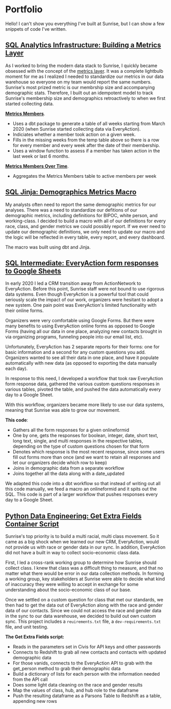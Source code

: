 # Portfolio

Hello! I can't show you everything I've built at Sunrise, but I can show a few snippets of code I've written.   

## [SQL Analytics Infrastructure: Building a Metrics Layer](https://github.com/thebbennett/portfolio/tree/master/metrics_layer)
As I worked to bring the modern data stack to Sunrise, I quickly became obsessed with the concept of the [metrics layer](https://benn.substack.com/p/metrics-layer). It was a complete lightbulb moment for me as I realized I needed to standardize our metrics in our data warehouse so everyone on my team would report the same numbers. Sunrise's most prized metric is our membrship size and accompanying demographic stats. Therefore, I built out an idempotent model to track Sunrise's membership size and demographics retroactively to when we first started collecting data.     

**[Metrics Members](https://github.com/thebbennett/portfolio/blob/master/metrics_layer/metrics_members.sql)**. 
* Uses a dbt package to generate a table of all weeks starting from March 2020 (when Sunrise started collecting data via EveryAction). 
* Indiciates whether a member took action on a given week. 
* Fills in the missing weeks from the temp table above so there is a row for every member and every week after the date of their membership.  
* Uses a window function to assess if a member has taken action in the last week or last 6 months. 

**[Metrics Members Over Time](https://github.com/thebbennett/portfolio/blob/master/metrics_layer/metrics_members_over_time.sql)**. 
* Aggregates the Metrics Members table to active members per week   

## [SQL Jinja: Demographics Metrics Macro](https://github.com/thebbennett/portfolio/blob/master/generate_demographics.sql)
My analysts often need to report the same demographic metrics for our analyses. There was a need to standardize our defitions of our demographic metrics, including definitions for BIPOC, white person, and working-class. I decided to build a macro with all of our definitions for every race, class, and gender metrics we could possibly report. If we ever need to update our demographic definitions, we only need to update our macro and the logic will be reflected in every table, every report, and every dashboard.  

The macro was built using dbt and Jinja. 

## [SQL Intermediate: EveryAction form responses to Google Sheets](https://github.com/thebbennett/portfolio/blob/master/EA-form-responses-to-google-sheets.SQL)  
In early 2020 I led a CRM transition away from ActionNetwork to EveryAction. Before this point, Sunrise staff were not bound to use rigorous data systems. Even though EveryAction is a powerful tool that could seriously scale the impact of our work, organizers were hesitant to adopt a new system. One pain point was EveryAction's limited functionality with their online forms. 

Organizers were very comfortable using Google Forms. But there were many benefits to using EveryAction online forms as opposed to Google Forms (having all our data in one place, analyzing new contacts brought in via organizing programs, funneling  people into our email list, etc).  

Unfortunately, EveryAction has 2 separate reports for their forms: one for basic information and a second for any custom questions you add. Organizers wanted to see all their data in one place, and have it populate automatically with new data (as opposed to exporting the data manually each day).   

In response to this need, I developed a workflow that took raw EveryAction form response data, gathered the various custom questions responses in various tables, pivoted the table, and pushed the data automatically every day to a Google Sheet.    

With this workflow, organizers became more likely to use our data systems, meaning that Sunrise was able to grow our movement.   

**This code**:
* Gathers all the form responses for a given onlineformid  
* One by one, gets the responses for boolean, integer, date, short text, long text, single, and multi responses in the respective tables, depending on the type of custom questions chosen for that form  
* Denotes which response is the most recent response, since some users fill out forms more than once (and we want to retain all responses and let our organizers decide which row to keep)  
* Joins in demographic data from a separate workflow  
* Joins together all the data along with a date_updated   

We adapted this code into a dbt workflow so that instead of writing out all this code manually, we feed a macro an onlineformid and it spits out the SQL. This code is part of a larger workflow that pushes responses every day to a Google Sheet. 


## [Python Data Engineering: Get Extra Fields Container Script](https://github.com/thebbennett/portfolio/tree/master/get_extra_fields)  
Sunrise's top priority is to build a multi racial, multi class movement. So it came as a big shock when we learned our new CRM, EveryAction, would not provide us with race or gender data in our sync. In addition, EveryAction did not have a built in way to collect socio-economic class data.  

First, I led a cross-rank working group to determine how Sunrise should collect class. I knew that class was a difficult thing to measure, and that no matter what there would be error in our data collection methods. In forming a working group, key stakeholders at Sunrise were able to decide what kind of inaccuracy they were willing to accept in exchange for some understanding about the socio-economic class of our base.  

Once we settled on a custom question for class that met our standards, we then had to get the data out of EveryAction along with the race and gender data of our contacts. Since we could not access the race and gender data in the sync to our data warehouse, we decided to build out own custom sync. This project includes a `reuirements.txt` file, a `dev-requirements.txt` file, and unit testing. 

**The Get Extra Fields script:**
* Reads in the parameters set in Civis for API keys and other passwords
* Connects to Redshift to grab all new contacts and contacts with updated demographic data
* For those vanids, connects to the EveryAction API to grab with the get_person method to grab their demographic data 
* Build a dictionary of lists for each person with the information needed from the API call 
* Does some light data cleaning on the race and gender results
* Map the values of class, hub, and hub role to the dataframe
* Push the resulting dataframe as a Parsons Table to Redshift as a table, appending new rows 

